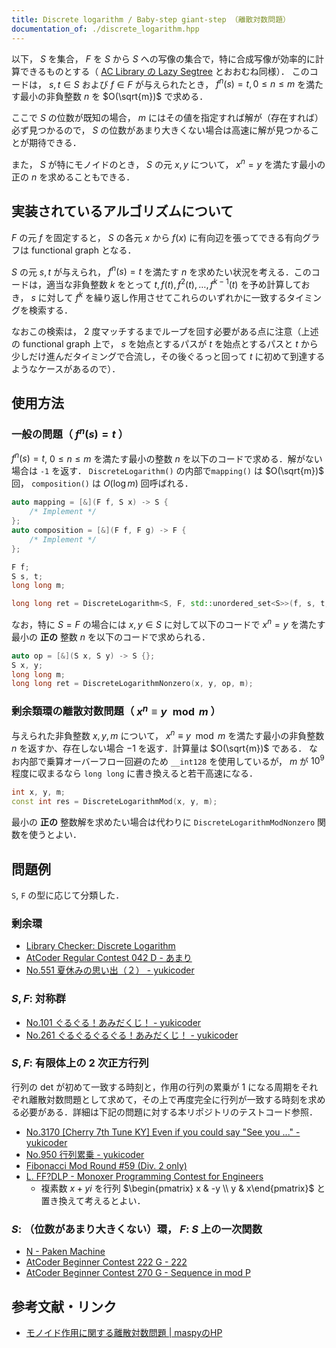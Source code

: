 ```yaml
---
title: Discrete logarithm / Baby-step giant-step （離散対数問題）
documentation_of: ./discrete_logarithm.hpp
---
```


以下， $S$ を集合， $F$ を $S$ から $S$ への写像の集合で，特に合成写像が効率的に計算できるものとする（ [AC Library の Lazy Segtree]([atcoder.github.io/ac-library/production/document_ja/lazysegtree.html](https://atcoder.github.io/ac-library/production/document_ja/lazysegtree.html)) とおおむね同様）．
このコードは， $s, t \in S$ および $f \in F$ が与えられたとき， $f^n (s) = t, 0 \le n \le m$ を満たす最小の非負整数 $n$ を $O(\sqrt{m})$ で求める．

ここで $S$ の位数が既知の場合， $m$ にはその値を指定すれば解が（存在すれば）必ず見つかるので， $S$ の位数があまり大きくない場合は高速に解が見つかることが期待できる．

また， $S$ が特にモノイドのとき， $S$ の元 $x, y$ について， $x^n = y$ を満たす最小の正の $n$ を求めることもできる．

## 実装されているアルゴリズムについて

$F$ の元 $f$ を固定すると， $S$ の各元 $x$ から $f(x)$ に有向辺を張ってできる有向グラフは functional graph となる．

$S$ の元 $s, t$ が与えられ， $f^n (s) = t$ を満たす $n$ を求めたい状況を考える．このコードは，適当な非負整数 $k$ をとって $t, f(t), f^2 (t), \ldots, f^{k - 1} (t)$ を予め計算しておき， $s$ に対して $f^k$ を繰り返し作用させてこれらのいずれかに一致するタイミングを検索する．

なおこの検索は， 2 度マッチするまでループを回す必要がある点に注意（上述の functional graph 上で， $s$ を始点とするパスが $t$ を始点とするパスと $t$ から少しだけ進んだタイミングで合流し，その後ぐるっと回って $t$ に初めて到達するようなケースがあるので）．

## 使用方法

### 一般の問題（ $f^n (s) = t$ ）

$f^n (s) = t$, $0 \le n \le m$ を満たす最小の整数 $n$ を以下のコードで求める．解がない場合は `-1` を返す． `DiscreteLogarithm()` の内部で`mapping()` は $O(\sqrt{m})$ 回， `composition()` は $O(\log m)$ 回呼ばれる．

```cpp
auto mapping = [&](F f, S x) -> S {
    /* Implement */
};
auto composition = [&](F f, F g) -> F {
    /* Implement */
};

F f;
S s, t;
long long m;

long long ret = DiscreteLogarithm<S, F, std::unordered_set<S>>(f, s, t, mapping, composition, m);
```

なお，特に $S = F$ の場合には $x, y \in S$ に対して以下のコードで $x^n = y$ を満たす最小の **正の** 整数 $n$ を以下のコードで求められる．

```cpp
auto op = [&](S x, S y) -> S {};
S x, y;
long long m;
long long ret = DiscreteLogarithmNonzero(x, y, op, m);
```

### 剰余類環の離散対数問題（ $x^n \equiv y \mod m$ ）

与えられた非負整数 $x, y, m$ について， $x^n \equiv y \mod m$ を満たす最小の非負整数 $n$ を返すか、存在しない場合 $-1$ を返す．計算量は $O(\sqrt{m})$ である．
なお内部で乗算オーバーフロー回避のため `__int128` を使用しているが， $m$ が $10^9$ 程度に収まるなら `long long` に書き換えると若干高速になる．

```cpp
int x, y, m;
const int res = DiscreteLogarithmMod(x, y, m);
```

最小の **正の** 整数解を求めたい場合は代わりに `DiscreteLogarithmModNonzero` 関数を使うとよい．

## 問題例

`S`, `F` の型に応じて分類した．

### 剰余環

- [Library Checker: Discrete Logarithm](https://judge.yosupo.jp/problem/discrete_logarithm_mod)
- [AtCoder Regular Contest 042 D - あまり](https://atcoder.jp/contests/arc042/tasks/arc042_d)
- [No.551 夏休みの思い出（２） - yukicoder](https://yukicoder.me/problems/no/551)

### $S, F$: 対称群

- [No.101 ぐるぐる！あみだくじ！ - yukicoder](https://yukicoder.me/problems/no/101)
- [No.261 ぐるぐるぐるぐる！あみだくじ！ - yukicoder](https://yukicoder.me/problems/no/261)

### $S, F$: 有限体上の 2 次正方行列

行列の det が初めて一致する時刻と，作用の行列の累乗が 1 になる周期をそれぞれ離散対数問題として求めて，その上で再度完全に行列が一致する時刻を求める必要がある．詳細は下記の問題に対する本リポジトリのテストコード参照．

- [No.3170 [Cherry 7th Tune KY] Even if you could say "See you ..." - yukicoder](https://yukicoder.me/problems/no/3170)
- [No.950 行列累乗 - yukicoder](https://yukicoder.me/problems/no/950)
- [Fibonacci Mod Round #59 (Div. 2 only)](https://csacademy.com/contest/round-59/task/fibonacci-mod)
- [L. FF?DLP - Monoxer Programming Contest for Engineers](https://mofecoder.com/contests/monoxercon_202508/tasks/monoxercon_202508_l)
  - 複素数 $x + yi$ を行列 $\begin{pmatrix} x & -y \\ y & x\end{pmatrix}$ と置き換えて考えるとよい．

### $S$: （位数があまり大きくない）環， $F$: $S$ 上の一次関数

- [N - Paken Machine](https://atcoder.jp/contests/pakencamp-2022-day1/tasks/pakencamp_2022_day1_n)
- [AtCoder Beginner Contest 222 G - 222](https://atcoder.jp/contests/abc222/tasks/abc222_g)
- [AtCoder Beginner Contest 270 G - Sequence in mod P](https://atcoder.jp/contests/abc270/tasks/abc270_g)

## 参考文献・リンク

- [モノイド作用に関する離散対数問題 \| maspyのHP](https://maspypy.com/%e3%83%a2%e3%83%8e%e3%82%a4%e3%83%89%e4%bd%9c%e7%94%a8%e3%81%ab%e9%96%a2%e3%81%99%e3%82%8b%e9%9b%a2%e6%95%a3%e5%af%be%e6%95%b0%e5%95%8f%e9%a1%8c)
